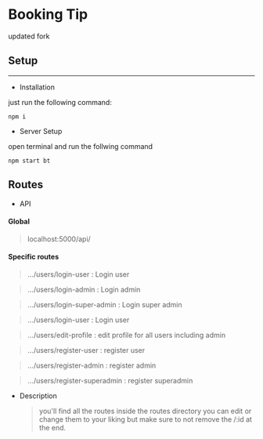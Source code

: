 # Booking Tip
updated fork 

## Setup

---

- Installation

just run the following command:

`npm i`

- Server Setup

open terminal and run the follwing command

`npm start bt`

## Routes

- API

#### Global

> localhost:5000/api/

#### Specific routes

> .../users/login-user : Login user

> .../users/login-admin : Login admin

> .../users/login-super-admin : Login super admin

> .../users/login-user : Login user

> .../users/edit-profile : edit profile for all users including admin

> .../users/register-user : register user

> .../users/register-admin : register admin

> .../users/register-superadmin : register superadmin

- Description

  > you'll find all the routes inside the routes directory you can edit or change them to your liking but make sure to not remove the /:id at the end.
